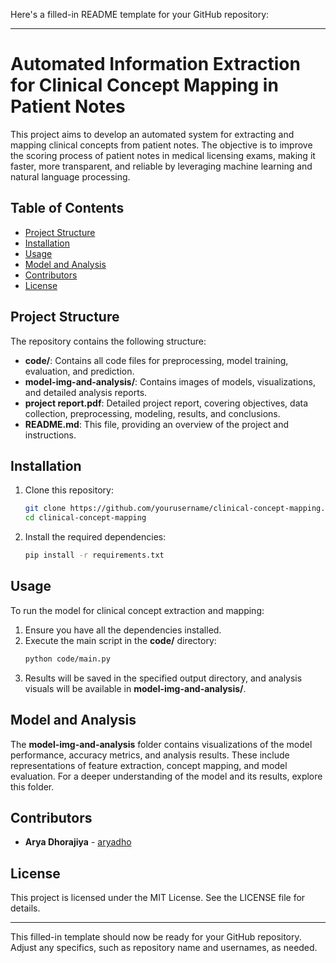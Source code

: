 Here's a filled-in README template for your GitHub repository:

---

# Automated Information Extraction for Clinical Concept Mapping in Patient Notes

This project aims to develop an automated system for extracting and mapping clinical concepts from patient notes. The objective is to improve the scoring process of patient notes in medical licensing exams, making it faster, more transparent, and reliable by leveraging machine learning and natural language processing.

## Table of Contents
- [Project Structure](#project-structure)
- [Installation](#installation)
- [Usage](#usage)
- [Model and Analysis](#model-and-analysis)
- [Contributors](#contributors)
- [License](#license)

## Project Structure

The repository contains the following structure:

- **code/**: Contains all code files for preprocessing, model training, evaluation, and prediction.
- **model-img-and-analysis/**: Contains images of models, visualizations, and detailed analysis reports.
- **project report.pdf**: Detailed project report, covering objectives, data collection, preprocessing, modeling, results, and conclusions.
- **README.md**: This file, providing an overview of the project and instructions.

## Installation

1. Clone this repository:
   ```bash
   git clone https://github.com/yourusername/clinical-concept-mapping.git
   cd clinical-concept-mapping
   ```
2. Install the required dependencies:
   ```bash
   pip install -r requirements.txt
   ```

## Usage

To run the model for clinical concept extraction and mapping:

1. Ensure you have all the dependencies installed.
2. Execute the main script in the **code/** directory:
   ```bash
   python code/main.py
   ```
3. Results will be saved in the specified output directory, and analysis visuals will be available in **model-img-and-analysis/**.

## Model and Analysis

The **model-img-and-analysis** folder contains visualizations of the model performance, accuracy metrics, and analysis results. These include representations of feature extraction, concept mapping, and model evaluation. For a deeper understanding of the model and its results, explore this folder.

## Contributors

- **Arya Dhorajiya** - [aryadho](https://github.com/aryadho)

## License

This project is licensed under the MIT License. See the LICENSE file for details.

---

This filled-in template should now be ready for your GitHub repository. Adjust any specifics, such as repository name and usernames, as needed.
